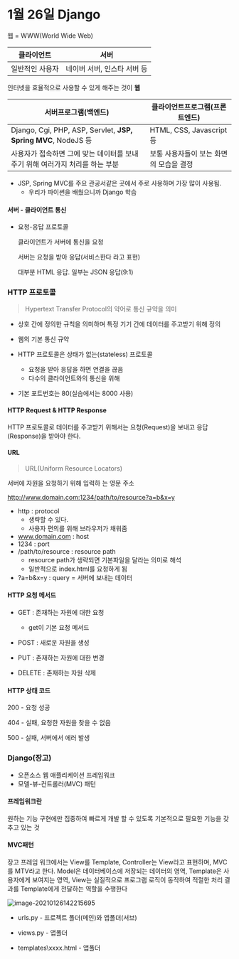 # 1월 26일 Django

웹 = WWW(World Wide Web)

| 클라이언트      | 서버                        |
| --------------- | --------------------------- |
| 일반적인 사용자 | 네이버 서버, 인스타 서버 등 |



인터넷을 효율적으로 사용할 수 있게 해주는 것이 **웹**

| 서버프로그램(백엔드)                                         | 클라이언트프로그램(프론트엔드)          |
| ------------------------------------------------------------ | --------------------------------------- |
| Django, Cgi, PHP, ASP, Servlet, **JSP, Spring MVC**, NodeJS 등 | HTML, CSS, Javascript 등                |
| 사용자가 접속하면 그에 맞는 데이터를 보내주기 위해 여러가지 처리를 하는 부분 | 보통 사용자들이 보는 화면의 모습을 결정 |

- JSP, Spring MVC를 주요 관공서같은 곳에서 주로 사용하며 가장 많이 사용됨.
  - 우리가 파이썬을 배웠으니까 Django 학습



#### 서버 - 클라이언트 통신

- 요청-응답 프로토콜

  클라이언트가 서버에 통신을 요청

  서버는 요청을 받아 응답(서비스한다 라고 표현)

  대부분 HTML 응답. 일부는 JSON 응답(9:1)

  

### HTTP 프로토콜

> Hypertext Transfer Protocol의 약어로 통신 규약을 의미

- 상호 간에 정의한 규칙을 의미하며 특정 기기 간에 데이터를 주고받기 위해 정의
- 웹의 기본 통신 규약



- HTTP 프로토콜은 상태가 없는(stateless) 프로토콜
  - 요청을 받아 응답을 하면 연결을 끊음
  - 다수의 클라이언트와의 통신을 위해

- 기본 포트번호는 80(실습에서는 8000 사용)



####  HTTP Request & HTTP Response

HTTP 프로토콜로 데이터를 주고받기 위해서는 요청(Request)을 보내고 응답(Response)을 받아야 한다.



#### URL

> URL(Uniform Resource Locators)

서버에 자원을 요청하기 위해 입력하 는 영문 주소

http://www.domain.com:1234/path/to/resource?a=b&x=y

- http : protocol
  - 생략할 수 있다.
  - 사용자 편의를 위해 브라우저가 채워줌
- www.domain.com : host
- 1234 : port
- /path/to/resource : resource path
  - resource path가 생략되면 기본파일을 달라는 의미로 해석
  - 일반적으로 index.html를 요청하게 됨
- ?a=b&x=y : query = 서버에 보내는 데이터



#### HTTP 요청 메서드

- GET : 존재하는 자원에 대한 요청
  - get이 기본 요청 메서드
- POST : 새로운 자원을 생성

- PUT : 존재하는 자원에 대한 변경
- DELETE : 존재하는 자원 삭제



#### HTTP 상태 코드

200 - 요청 성공

404 - 실패, 요청한 자원을 찾을 수 없음

500 - 실패, 서버에서 에러 발생



### Django(장고)

- 오픈소스 웹 애플리케이션 프레임워크
- 모델-뷰-컨트롤러(MVC) 패턴



#### 프레임워크란

원하는 기능 구현에만 집중하여 빠르게 개발 할 수 있도록 기본적으로 필요한 기능을 갖추고 있는 것



#### MVC패턴

장고 프레임 워크에서는 View를 Template, Controller는 View라고 표현하며, MVC를 MTV라고 한다. Model은 데이터베이스에 저장되는 데이터의 영역, Template은 사용자에게 보여지는 영역, View는 실질적으로 프로그램 로직이 동작하여 적절한 처리 결과를 Template에게 전달하는 역할을 수행한다

![image-20210126142215695](https://user-images.githubusercontent.com/73389275/110779862-6294cb80-82a7-11eb-8eb3-d4a5bdde3e2b.png)

- urls.py - 프로젝트 폴더(메인)와 앱폴더(서브)

- views.py - 앱폴더

- templates\xxxx.html - 앱폴더
